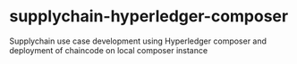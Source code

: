 # supplychain-hyperledger-composer
Supplychain use case development using Hyperledger composer and deployment of chaincode on local composer instance

